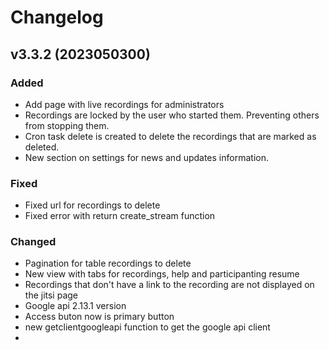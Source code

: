 # Changelog
## v3.3.2 (2023050300)
### Added
* Add page with live recordings for administrators
* Recordings are locked by the user who started them. Preventing others from stopping them.
* Cron task delete is created to delete the recordings that are marked as deleted.
* New section on settings for news and updates information.

### Fixed
* Fixed url for recordings to delete
* Fixed error with return create_stream function 

### Changed
* Pagination for table recordings to delete
* New view with tabs for recordings, help and participanting resume
* Recordings that don't have a link to the recording are not displayed on the jitsi page
* Google api 2.13.1 version
* Access buton now is primary button
* new getclientgoogleapi function to get the google api client
* 

